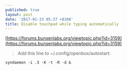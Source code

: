 ```yaml
---
published: true
layout: post
date: '2017-01-23 05:37 +0100'
title: Disable touchpad while typing automatically
---
```

[https://forums.bunsenlabs.org/viewtopic.php?id=3159](https://forums.bunsenlabs.org/viewtopic.php?id=3159)

> Add this line to ~/.config/openbox/autostart:

    syndaemon -i .5 -K -t -R -d &